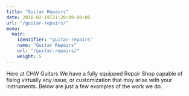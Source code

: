 ```yaml
---
title: "Guitar Repairs"
date: 2018-02-19T21:28:09-08:00
url: "/guitar-repairs/"
menu:
  main:
    identifier: "guitar-repairs"
    name: "Guitar Repairs"
    url: "/guitar-repairs/"
    weight: 5
---
```

Here at CHW Guitars We have a fully equipped Repair Shop capable of fixing virtually any issue, or customization that may arise with your instruments. Below are just a few examples of the work we do.

